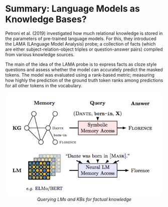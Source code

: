 # Summary: Language Models as Knowledge Bases?

Petroni et al. (2019) investigated how much relational knowledge is stored in the parameters of pre-trained language models. For this, they introduced the LAMA (LAnguage Model Analysis) probe; a collection of facts (which are either subject-relation-object triples or question-answer pairs) compiled from various knowledge sources.

The main of the idea of the LAMA probe is to express facts as cloze style questions and assess whether the model can accurately predict the masked tokens. The model was evaluated using a rank-based metric; measuring how highly the prediction of the ground truth token ranks among predictions for all other tokens in the vocabulary.

<p align="center">
  <img src="https://github.com/pbmstrk/NLP-Project-Paper-Summaries/blob/master/summaries/Language%20Models%20as%20Knowledge%20Bases%3F/fig/QueryingLanguageModels.png?raw=true" alt="Querying LMs and KBs for factual knowledge"/>
  <em>Querying LMs and KBs for factual knowledge</em>
</p>

